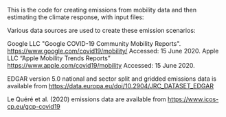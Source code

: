 This is the code for creating emissions from mobility data and then estimating the climate response, with input files: 


Various data sources are used to create these emission scenarios:

Google LLC "Google COVID-19 Community Mobility Reports". https://www.google.com/covid19/mobility/ Accessed: 15 June 2020. Apple LLC “Apple Mobility Trends Reports” https://www.apple.com/covid19/mobility Accessed: 15 June 2020.

EDGAR version 5.0 national and sector split and gridded emissions data is available from https://data.europa.eu/doi/10.2904/JRC_DATASET_EDGAR


Le Quéré et al. (2020) emissions data are available from https://www.icos-cp.eu/gcp-covid19
